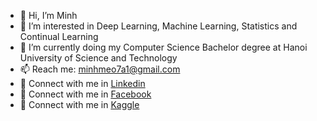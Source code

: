 - 👋 Hi, I’m Minh
- 👀 I’m interested in Deep Learning, Machine Learning, Statistics and Continual Learning
- 🌱 I’m currently doing my Computer Science Bachelor degree at Hanoi University of Science and Technology
- 📫 Reach me: minhmeo7a1@gmail.com
- 🔗 Connect with me in [Linkedin](https://www.linkedin.com/in/minh-l%C3%AA-b05a86141/)
- 🔗 Connect with me in [Facebook](https://www.facebook.com/profile.php?id=100008890392245)
- 🔗 Connect with me in [Kaggle](https://www.kaggle.com/itgaming)

<!---
Minhchuyentoancbn/Minhchuyentoancbn is a ✨ special ✨ repository because its `README.md` (this file) appears on your GitHub profile.
You can click the Preview link to take a look at your changes.
--->
